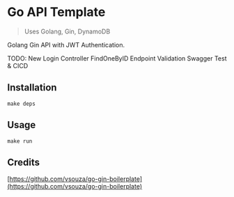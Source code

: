 # Go API Template

> Uses Golang, Gin, DynamoDB

Golang Gin API with JWT Authentication.

TODO:
New Login Controller
FindOneByID Endpoint
Validation
Swagger
Test & CICD

## Installation

```
make deps
```

## Usage

```
make run
```

## Credits

[https://github.com/vsouza/go-gin-boilerplate](https://github.com/vsouza/go-gin-boilerplate)
